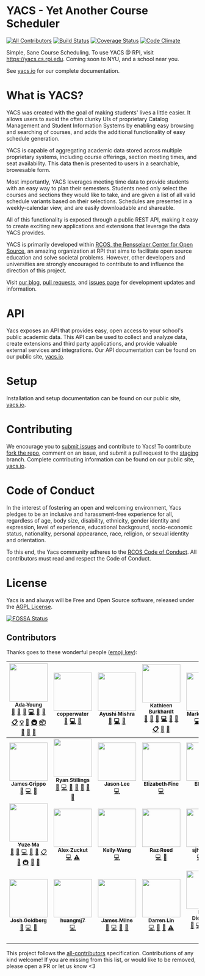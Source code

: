 # YACS - Yet Another Course Scheduler
[![All Contributors](https://img.shields.io/badge/all_contributors-26-orange.svg?style=flat-square)](#contributors)
[![Build Status](https://img.shields.io/travis/YACS-RCOS/yacs/master.svg)](https://travis-ci.org/YACS-RCOS/yacs)
[![Coverage Status](https://img.shields.io/coveralls/YACS-RCOS/yacs.svg)](https://coveralls.io/github/YACS-RCOS/yacs?branch=master)
[![Code Climate](https://img.shields.io/codeclimate/github/YACS-RCOS/yacs.svg)](https://codeclimate.com/github/YACS-RCOS/yacs)

Simple, Sane Course Scheduling. To use YACS @ RPI, visit https://yacs.cs.rpi.edu. Coming soon to NYU, and a school near you.

See [yacs.io](https://yacs.io) for our complete documentation.

# What is YACS?

YACS was created with the goal of making students' lives a little easier. It allows users to avoid the often clunky UIs of proprietary Catalog Management and Student Information Systems by enabling easy browsing and searching of courses, and adds the additional functionality of easy schedule generation.

YACS is capable of aggregating academic data stored across multiple proprietary systems, including course offerings, section meeting times, and seat availability. This data then is presented to users in a searchable, browesable form.

Most importantly, YACS leverages meeting time data to provide students with an easy way to plan their semesters. Students need only select the courses and sections they would like to take, and are given a list of all valid schedule variants based on their selections. Schedules are presented in a weekly-calendar view, and are easily downloadable and shareable.

All of this functionality is exposed through a public REST API, making it easy to create exciting new applications and extensions that leverage the data YACS provides.

YACS is primarily developed within [RCOS, the Rensselaer Center for Open Source](https://rcos.io), an amazing organization at RPI that aims to facilitate open source education and solve societal problems. However, other developers and universities are strongly encouraged to contribute to and influence the direction of this project.

Visit [our blog](https://yacs-rcos.github.io/), [pull requests](https://github.com/YACS-RCOS/yacs/pulls), and [issues page](https://github.com/YACS-RCOS/yacs/issues) for development updates and information.

# API

Yacs exposes an API that provides easy, open access to your school's public academic data. This API can be used to collect and analyze data, create extensions and third party applications, and provide valuable external services and integrations. Our API documentation can be found on our public site, [yacs.io](https://yacs.io/#/api_doc).

# Setup

Installation and setup documentation can be found on our public site, [yacs.io](https://yacs.io/#/contributors/setup_guide).

# Contributing

We encourage you to [submit issues](https://github.com/YACS-RCOS/yacs/issues/new) and contribute to Yacs! To contribute [fork the repo](https://github.com/YACS-RCOS/yacs/fork), comment on an issue, and submit a pull request to the [staging](https://github.com/YACS-RCOS/yacs/tree/staging) branch. Complete contributing information can be found on our public site, [yacs.io](https://yacs.io/#/contributors/getting_started).

# Code of Conduct

In the interest of fostering an open and welcoming environment, Yacs pledges to be an inclusive and harassment-free experience for  all, regardless of age, body size, disability, ethnicity, gender identity and expression, level of experience, educational background, socio-economic status, nationality, personal appearance, race, religion, or sexual identity and orientation.

To this end, the Yacs community adheres to the [RCOS Code of Conduct](CODE_OF_CONDUCT.md). All contributors must read and respect the Code of Conduct.

# License

Yacs is and always will be Free and Open Source software, released under the [AGPL License](LICENSE.md).

[![FOSSA Status](https://app.fossa.io/api/projects/git%2Bgithub.com%2FYACS-RCOS%2Fyacs.svg?type=large)](https://app.fossa.io/projects/git%2Bgithub.com%2FYACS-RCOS%2Fyacs?ref=badge_large)
## Contributors

Thanks goes to these wonderful people ([emoji key](https://github.com/kentcdodds/all-contributors#emoji-key)):

<!-- ALL-CONTRIBUTORS-LIST:START - Do not remove or modify this section -->
<!-- prettier-ignore -->
| [<img src="https://avatars1.githubusercontent.com/u/787225?v=4" width="100px;"/><br /><sub><b>Ada Young</b></sub>](https://github.com/Bad-Science)<br />[💬](#question-Bad-Science "Answering Questions") [📝](#blog-Bad-Science "Blogposts") [🐛](https://github.com/yacs-rcos/yacs/issues?q=author%3ABad-Science "Bug reports") [💻](https://github.com/yacs-rcos/yacs/commits?author=Bad-Science "Code") [🎨](#design-Bad-Science "Design") [📖](https://github.com/yacs-rcos/yacs/commits?author=Bad-Science "Documentation") [📋](#eventOrganizing-Bad-Science "Event Organizing") [💡](#example-Bad-Science "Examples") [🤔](#ideas-Bad-Science "Ideas, Planning, & Feedback") [🚇](#infra-Bad-Science "Infrastructure (Hosting, Build-Tools, etc)") [📦](#platform-Bad-Science "Packaging/porting to new platform") [👀](#review-Bad-Science "Reviewed Pull Requests") [📢](#talk-Bad-Science "Talks") [🔧](#tool-Bad-Science "Tools") | [<img src="https://avatars3.githubusercontent.com/u/8742183?v=4" width="100px;"/><br /><sub><b>copperwater</b></sub>](https://github.com/copperwater)<br />[📝](#blog-copperwater "Blogposts") [💻](https://github.com/yacs-rcos/yacs/commits?author=copperwater "Code") [🎨](#design-copperwater "Design") | [<img src="https://avatars3.githubusercontent.com/u/12902777?v=4" width="100px;"/><br /><sub><b>Ayushi Mishra</b></sub>](https://github.com/YushYush)<br />[📝](#blog-YushYush "Blogposts") [💻](https://github.com/yacs-rcos/yacs/commits?author=YushYush "Code") [🎨](#design-YushYush "Design") | [<img src="https://avatars1.githubusercontent.com/u/11298269?v=4" width="100px;"/><br /><sub><b>Kathleen Burkhardt</b></sub>](http://kburk.me)<br />[💬](#question-kburk1997 "Answering Questions") [📝](#blog-kburk1997 "Blogposts") [🐛](https://github.com/yacs-rcos/yacs/issues?q=author%3Akburk1997 "Bug reports") [💻](https://github.com/yacs-rcos/yacs/commits?author=kburk1997 "Code") [🎨](#design-kburk1997 "Design") [📖](https://github.com/yacs-rcos/yacs/commits?author=kburk1997 "Documentation") [📋](#eventOrganizing-kburk1997 "Event Organizing") [👀](#review-kburk1997 "Reviewed Pull Requests") [📢](#talk-kburk1997 "Talks") | [<img src="https://avatars1.githubusercontent.com/u/6090509?v=4" width="100px;"/><br /><sub><b>Mark Robinson</b></sub>](https://robinm8.github.io)<br />[💻](https://github.com/yacs-rcos/yacs/commits?author=robinm8 "Code") [🚇](#infra-robinm8 "Infrastructure (Hosting, Build-Tools, etc)") [📦](#platform-robinm8 "Packaging/porting to new platform") | [<img src="https://avatars3.githubusercontent.com/u/5081926?v=4" width="100px;"/><br /><sub><b>HaoxinLuo</b></sub>](https://github.com/HaoxinLuo)<br />[💻](https://github.com/yacs-rcos/yacs/commits?author=HaoxinLuo "Code") [🔧](#tool-HaoxinLuo "Tools") | [<img src="https://avatars1.githubusercontent.com/u/808569?v=4" width="100px;"/><br /><sub><b>Arijit Deb</b></sub>](https://github.com/digitalninja)<br />[💻](https://github.com/yacs-rcos/yacs/commits?author=digitalninja "Code") [🚇](#infra-digitalninja "Infrastructure (Hosting, Build-Tools, etc)") |
| :---: | :---: | :---: | :---: | :---: | :---: | :---: |
| [<img src="https://avatars0.githubusercontent.com/u/10825114?v=4" width="100px;"/><br /><sub><b>James Grippo</b></sub>](https://github.com/JGrippo)<br />[📝](#blog-JGrippo "Blogposts") [💻](https://github.com/yacs-rcos/yacs/commits?author=JGrippo "Code") [🎨](#design-JGrippo "Design") | [<img src="https://avatars3.githubusercontent.com/u/1652623?v=4" width="100px;"/><br /><sub><b>Ryan Stillings</b></sub>](http://imryans.com)<br />[📝](#blog-rystills "Blogposts") [💻](https://github.com/yacs-rcos/yacs/commits?author=rystills "Code") [🎨](#design-rystills "Design") [📖](https://github.com/yacs-rcos/yacs/commits?author=rystills "Documentation") [🤔](#ideas-rystills "Ideas, Planning, & Feedback") [🔌](#plugin-rystills "Plugin/utility libraries") [📢](#talk-rystills "Talks") | [<img src="https://avatars2.githubusercontent.com/u/12802389?v=4" width="100px;"/><br /><sub><b>Jason Lee</b></sub>](https://github.com/jzblee)<br />[💻](https://github.com/yacs-rcos/yacs/commits?author=jzblee "Code") | [<img src="https://avatars2.githubusercontent.com/u/16389223?v=4" width="100px;"/><br /><sub><b>Elizabeth Fine</b></sub>](http://fine.net)<br />[💻](https://github.com/yacs-rcos/yacs/commits?author=elizabethfinedev "Code") | [<img src="https://avatars2.githubusercontent.com/u/18558130?v=4" width="100px;"/><br /><sub><b>Eli Schiff</b></sub>](https://github.com/elihschiff)<br />[💻](https://github.com/yacs-rcos/yacs/commits?author=elihschiff "Code") | [<img src="https://avatars0.githubusercontent.com/u/25712694?v=4" width="100px;"/><br /><sub><b>Shay Rosado</b></sub>](https://github.com/shaynajrosado)<br />[💻](https://github.com/yacs-rcos/yacs/commits?author=shaynajrosado "Code") | [<img src="https://avatars3.githubusercontent.com/u/35609442?v=4" width="100px;"/><br /><sub><b>Daniel Ackermans</b></sub>](https://github.com/marchdan)<br />[📝](#blog-marchdan "Blogposts") [💻](https://github.com/yacs-rcos/yacs/commits?author=marchdan "Code") [⚠️](https://github.com/yacs-rcos/yacs/commits?author=marchdan "Tests") |
| [<img src="https://avatars2.githubusercontent.com/u/14257524?v=4" width="100px;"/><br /><sub><b>Yuze Ma</b></sub>](http://bobmayuze.github.io)<br />[💬](#question-bobmayuze "Answering Questions") [📝](#blog-bobmayuze "Blogposts") [💻](https://github.com/yacs-rcos/yacs/commits?author=bobmayuze "Code") [🎨](#design-bobmayuze "Design") [📖](https://github.com/yacs-rcos/yacs/commits?author=bobmayuze "Documentation") [📋](#eventOrganizing-bobmayuze "Event Organizing") [🤔](#ideas-bobmayuze "Ideas, Planning, & Feedback") [🚇](#infra-bobmayuze "Infrastructure (Hosting, Build-Tools, etc)") [📢](#talk-bobmayuze "Talks") [🔧](#tool-bobmayuze "Tools") | [<img src="https://avatars0.githubusercontent.com/u/12867620?v=4" width="100px;"/><br /><sub><b>Alex Zuckut</b></sub>](https://github.com/a-zuckut)<br />[💻](https://github.com/yacs-rcos/yacs/commits?author=a-zuckut "Code") [⚠️](https://github.com/yacs-rcos/yacs/commits?author=a-zuckut "Tests") | [<img src="https://avatars2.githubusercontent.com/u/35742213?v=4" width="100px;"/><br /><sub><b>Kelly Wang</b></sub>](https://github.com/wzq97)<br />[💻](https://github.com/yacs-rcos/yacs/commits?author=wzq97 "Code") | [<img src="https://avatars1.githubusercontent.com/u/11808897?v=4" width="100px;"/><br /><sub><b>Raz Reed</b></sub>](https://github.com/razerater)<br />[💻](https://github.com/yacs-rcos/yacs/commits?author=razerater "Code") [🤔](#ideas-razerater "Ideas, Planning, & Feedback") | [<img src="https://avatars1.githubusercontent.com/u/29558846?v=4" width="100px;"/><br /><sub><b>sjhuang26</b></sub>](https://github.com/sjhuang26)<br />[💻](https://github.com/yacs-rcos/yacs/commits?author=sjhuang26 "Code") [🎨](#design-sjhuang26 "Design") [🤔](#ideas-sjhuang26 "Ideas, Planning, & Feedback") | [<img src="https://avatars2.githubusercontent.com/u/16526801?v=4" width="100px;"/><br /><sub><b>Haochang Caspar Qian</b></sub>](https://github.com/fakedestinyck)<br />[💻](https://github.com/yacs-rcos/yacs/commits?author=fakedestinyck "Code") [🎨](#design-fakedestinyck "Design") [📖](https://github.com/yacs-rcos/yacs/commits?author=fakedestinyck "Documentation") | [<img src="https://avatars2.githubusercontent.com/u/28873135?v=4" width="100px;"/><br /><sub><b>Perri Adams</b></sub>](https://github.com/perribus)<br />[📝](#blog-perribus "Blogposts") [💻](https://github.com/yacs-rcos/yacs/commits?author=perribus "Code") [🎨](#design-perribus "Design") [🤔](#ideas-perribus "Ideas, Planning, & Feedback") |
| [<img src="https://avatars1.githubusercontent.com/u/3335181?v=4" width="100px;"/><br /><sub><b>Josh Goldberg</b></sub>](http://www.joshuakgoldberg.com)<br />[🐛](https://github.com/yacs-rcos/yacs/issues?q=author%3AJoshuaKGoldberg "Bug reports") [💻](https://github.com/yacs-rcos/yacs/commits?author=JoshuaKGoldberg "Code") [🤔](#ideas-JoshuaKGoldberg "Ideas, Planning, & Feedback") | [<img src="https://avatars1.githubusercontent.com/u/28960588?v=4" width="100px;"/><br /><sub><b>huangmj7</b></sub>](https://github.com/huangmj7)<br />[💻](https://github.com/yacs-rcos/yacs/commits?author=huangmj7 "Code") | [<img src="https://avatars3.githubusercontent.com/u/22731609?v=4" width="100px;"/><br /><sub><b>James Milne</b></sub>](https://github.com/milnej)<br />[📝](#blog-milnej "Blogposts") [💻](https://github.com/yacs-rcos/yacs/commits?author=milnej "Code") [🎨](#design-milnej "Design") [🤔](#ideas-milnej "Ideas, Planning, & Feedback") | [<img src="https://avatars3.githubusercontent.com/u/3653692?v=4" width="100px;"/><br /><sub><b>Darren Lin</b></sub>](https://github.com/darrendlin)<br />[💻](https://github.com/yacs-rcos/yacs/commits?author=darrendlin "Code") [🎨](#design-darrendlin "Design") [🤔](#ideas-darrendlin "Ideas, Planning, & Feedback") [⚠️](https://github.com/yacs-rcos/yacs/commits?author=darrendlin "Tests") | [<img src="https://avatars2.githubusercontent.com/u/16531429?v=4" width="100px;"/><br /><sub><b>Bryan Dieudonne</b></sub>](https://www.linkedin.com/in/bryandieu/)<br />[📝](#blog-bdieu178 "Blogposts") [💻](https://github.com/yacs-rcos/yacs/commits?author=bdieu178 "Code") [🎨](#design-bdieu178 "Design") [💵](#financial-bdieu178 "Financial") [🤔](#ideas-bdieu178 "Ideas, Planning, & Feedback") [🚇](#infra-bdieu178 "Infrastructure (Hosting, Build-Tools, etc)") [🔧](#tool-bdieu178 "Tools") |
<!-- ALL-CONTRIBUTORS-LIST:END -->

This project follows the [all-contributors](https://github.com/kentcdodds/all-contributors) specification. Contributions of any kind welcome! If you are missing from this list, or would like to be removed, please open a PR or let us know <3